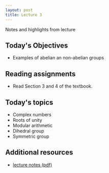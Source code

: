 ```yaml
---
layout: post
title: Lecture 3
---
```


Notes and highlights from lecture

## Today's Objectives

* Examples of abelian an non-abelian groups


## Reading assignments

* Read Section 3 and 4 of the textbook.

## Today's topics
* Complex numbers
* Roots of unity
* Modular arithmetic
* Dihedral group
* Symmetric group

## Additional resources

* <a target="_parent" href="https://wcasper.github.io/math407spring2022/extras/notes/lecture3-2022-02-01.pdf">lecture notes (pdf)</a>

